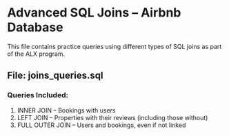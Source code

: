 # Advanced SQL Joins – Airbnb Database

This file contains practice queries using different types of SQL joins as part of the ALX program.

## File: joins_queries.sql

### Queries Included:
1. INNER JOIN – Bookings with users
2. LEFT JOIN – Properties with their reviews (including those without)
3. FULL OUTER JOIN – Users and bookings, even if not linked


